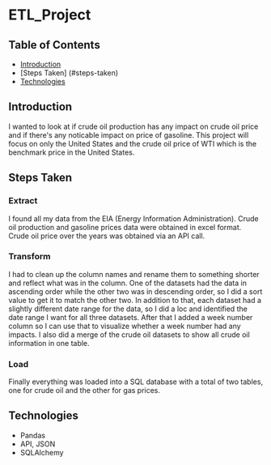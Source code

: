 # ETL_Project

## Table of Contents
* [Introduction](#introduction)
* [Steps Taken] (#steps-taken)
* [Technologies](#technologies)

## Introduction
I wanted to look at if crude oil production has any impact on crude oil price and if there's any noticable impact on price of gasoline. This project will focus on only the United States and the crude oil price of WTI which is the benchmark price in the United States. 

## Steps Taken 
### Extract
I found all my data from the EIA (Energy Information Administration). Crude oil production and gasoline prices data were obtained in excel format. Crude oil price over the years was obtained via an API call.

### Transform
I had to clean up the column names and rename them to something shorter and reflect what was in the column. One of the datasets had the data in ascending order while the other two was in descending order, so I did a sort value to get it to match the other two. In addition to that, each dataset had a slightly different date range for the data, so I did a loc and identified the date range I want for all three datasets. After that I added a week number column so I can use that to visualize whether a week number had any impacts. I also did a merge of the crude oil datasets to show all crude oil information in one table.

### Load 
Finally everything was loaded into a SQL database with a total of two tables, one for crude oil and the other for gas prices. 

## Technologies
* Pandas
* API, JSON
* SQLAlchemy